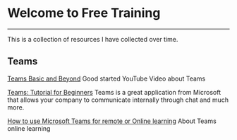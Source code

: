 # Welcome to Free Training
______________________________

This is a collection of resources I have collected over time. 

## Teams
 [Teams Basic and Beyond](https://www.youtube.com/watch?v=AIrD0zgUwhc)  Good started YouTube Video about Teams

 [Teams: Tutorial for Beginners](https://www.youtube.com/watch?v=vo06YhA7kSs)  Teams is a great application from Microsoft that allows your company to communicate internally through chat and much more.

 [How to use Microsoft Teams for remote or Online learning](https://www.youtube.com/watch?v=LiEGspEwZ-E)  About Teams online learning

